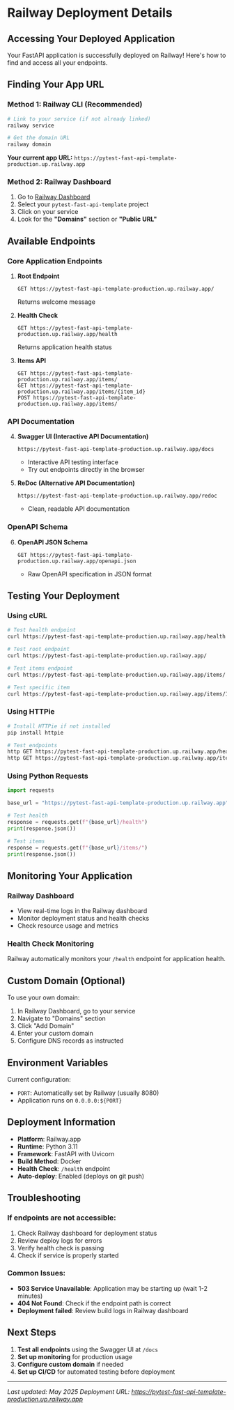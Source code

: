 # Railway Deployment Details

## Accessing Your Deployed Application

Your FastAPI application is successfully deployed on Railway! Here's how to find and access all your endpoints.



## Finding Your App URL

### Method 1: Railway CLI (Recommended)
```bash
# Link to your service (if not already linked)
railway service

# Get the domain URL
railway domain
```

**Your current app URL:** `https://pytest-fast-api-template-production.up.railway.app`

### Method 2: Railway Dashboard
1. Go to [Railway Dashboard](https://railway.app/dashboard)
2. Select your `pytest-fast-api-template` project
3. Click on your service
4. Look for the **"Domains"** section or **"Public URL"**

## Available Endpoints

### Core Application Endpoints

1. **Root Endpoint**
   ```
   GET https://pytest-fast-api-template-production.up.railway.app/
   ```
   Returns welcome message

2. **Health Check**
   ```
   GET https://pytest-fast-api-template-production.up.railway.app/health
   ```
   Returns application health status

3. **Items API**
   ```
   GET https://pytest-fast-api-template-production.up.railway.app/items/
   GET https://pytest-fast-api-template-production.up.railway.app/items/{item_id}
   POST https://pytest-fast-api-template-production.up.railway.app/items/
   ```

### API Documentation

4. **Swagger UI (Interactive API Documentation)**
   ```
   https://pytest-fast-api-template-production.up.railway.app/docs
   ```
   - Interactive API testing interface
   - Try out endpoints directly in the browser

5. **ReDoc (Alternative API Documentation)**
   ```
   https://pytest-fast-api-template-production.up.railway.app/redoc
   ```
   - Clean, readable API documentation

### OpenAPI Schema

6. **OpenAPI JSON Schema**
   ```
   GET https://pytest-fast-api-template-production.up.railway.app/openapi.json
   ```
   - Raw OpenAPI specification in JSON format

## Testing Your Deployment

### Using cURL
```bash
# Test health endpoint
curl https://pytest-fast-api-template-production.up.railway.app/health

# Test root endpoint
curl https://pytest-fast-api-template-production.up.railway.app/

# Test items endpoint
curl https://pytest-fast-api-template-production.up.railway.app/items/

# Test specific item
curl https://pytest-fast-api-template-production.up.railway.app/items/1
```

### Using HTTPie
```bash
# Install HTTPie if not installed
pip install httpie

# Test endpoints
http GET https://pytest-fast-api-template-production.up.railway.app/health
http GET https://pytest-fast-api-template-production.up.railway.app/items/
```

### Using Python Requests
```python
import requests

base_url = "https://pytest-fast-api-template-production.up.railway.app"

# Test health
response = requests.get(f"{base_url}/health")
print(response.json())

# Test items
response = requests.get(f"{base_url}/items/")
print(response.json())
```

## Monitoring Your Application

### Railway Dashboard
- View real-time logs in the Railway dashboard
- Monitor deployment status and health checks
- Check resource usage and metrics

### Health Check Monitoring
Railway automatically monitors your `/health` endpoint for application health.

## Custom Domain (Optional)

To use your own domain:

1. In Railway Dashboard, go to your service
2. Navigate to "Domains" section
3. Click "Add Domain"
4. Enter your custom domain
5. Configure DNS records as instructed

## Environment Variables

Current configuration:
- `PORT`: Automatically set by Railway (usually 8080)
- Application runs on `0.0.0.0:${PORT}`

## Deployment Information

- **Platform**: Railway.app
- **Runtime**: Python 3.11
- **Framework**: FastAPI with Uvicorn
- **Build Method**: Docker
- **Health Check**: `/health` endpoint
- **Auto-deploy**: Enabled (deploys on git push)

## Troubleshooting

### If endpoints are not accessible:
1. Check Railway dashboard for deployment status
2. Review deploy logs for errors
3. Verify health check is passing
4. Check if service is properly started

### Common Issues:
- **503 Service Unavailable**: Application may be starting up (wait 1-2 minutes)
- **404 Not Found**: Check if the endpoint path is correct
- **Deployment failed**: Review build logs in Railway dashboard

## Next Steps

1. **Test all endpoints** using the Swagger UI at `/docs`
2. **Set up monitoring** for production usage
3. **Configure custom domain** if needed
4. **Set up CI/CD** for automated testing before deployment

---

*Last updated: May 2025*
*Deployment URL: https://pytest-fast-api-template-production.up.railway.app* 